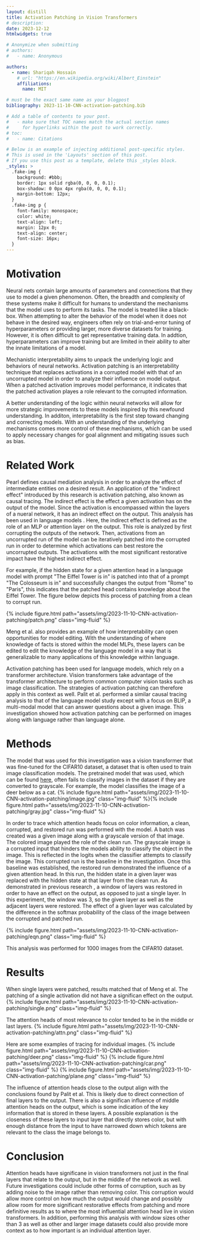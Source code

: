 ```yaml
---
layout: distill
title: Activation Patching in Vision Transformers
# description: 
date: 2023-12-12
htmlwidgets: true

# Anonymize when submitting
# authors:
#   - name: Anonymous

authors:
  - name: Shariqah Hossain
    # url: "https://en.wikipedia.org/wiki/Albert_Einstein"
    affiliations:
      name: MIT

# must be the exact same name as your blogpost
bibliography: 2023-11-10-CNN-activation-patching.bib  

# Add a table of contents to your post.
#   - make sure that TOC names match the actual section names
#     for hyperlinks within the post to work correctly.
# toc:
#   - name: Citations

# Below is an example of injecting additional post-specific styles.
# This is used in the 'Layouts' section of this post.
# If you use this post as a template, delete this _styles block.
_styles: >
  .fake-img {
    background: #bbb;
    border: 1px solid rgba(0, 0, 0, 0.1);
    box-shadow: 0 0px 4px rgba(0, 0, 0, 0.1);
    margin-bottom: 12px;
  }
  .fake-img p {
    font-family: monospace;
    color: white;
    text-align: left;
    margin: 12px 0;
    text-align: center;
    font-size: 16px;
  }
---
```


# Motivation
Neural nets contain large amounts of parameters and connections that they use to model a given phenomenon. Often, the breadth and complexity of these systems make it difficult for humans to understand the mechanisms that the model uses to perform its tasks. The model is treated like a black-box. When attempting to alter the behavior of the model when it does not behave in the desired way, engineers often rely on trial-and-error tuning of hyperparameters or providing larger, more diverse datasets for training. However, it is often difficult to get representative training data. In addtion, hyperparameters can improve training but are limited in their ability to alter the innate limitations of a model.

Mechanistic interpretability aims to unpack the underlying logic and behaviors of neural networks. <d-cite key="zhang2023best"></d-cite> Activation patching is an interpretability technique that replaces activations in a corrupted model with that of an uncorrupted model in order to analyze their influence on model output. When a patched activation improves model performance, it indicates that the patched activation playes a role relevant to the corrupted information. <d-cite key="Vig2020InvestigatingGB"></d-cite> 

A better understanding of the logic within neural networks will allow for more strategic improvements to these models inspired by this newfound understanding. In additon, interpretability is the first step toward changing and correcting models. With an understanding of the underlying mechanisms comes more control of these mechanisms, which can be used to apply necessary changes for goal alignment and mitigating issues such as bias.

# Related Work

Pearl <d-cite key="10.5555/2074022.2074073"></d-cite> defines causal mediation analysis in order to analyze the effect of intermediate entities on a desired result. An application of the "indirect effect" introduced by this research is activation patching, also known as causal tracing. The indirect effect is the effect a given activation has on the output of the model. Since the activation is encompassed within the layers of a nueral network, it has an indirect effect on the output. This analysis has been used in language models <d-cite key="meng2023locating">. Here, the indirect effect is defined as the role of an MLP or attention layer on the output. This role is analyzed by first corrupting the outputs of the network. Then, activations from an uncorrupted run of the model can be iteratively patched into the corrupted run in order to determine which activations can best restore the uncorrupted outputs. The activations with the most significant restorative impact have the highest indirect effect.


For example, if the hidden state for a given attention head in a language model with prompt "The Eiffel Tower is in" is patched into that of a prompt "The Colosseum is in" and successfully changes the output from "Rome" to "Paris", this indicates that the patched head contains knowledge about the Eiffel Tower. <d-cite key="meng2023locating"></d-cite> The figure below depicts this process of patching from a clean to corrupt run. 

{% include figure.html path="assets/img/2023-11-10-CNN-activation-patching/patch.png" class="img-fluid" %}<d-cite key="meng2023locating"></d-cite>

Meng et al. also provides an example of how interpretability can open opportunities for model editing. <d-cite key="meng2023locating"></d-cite> With the understanding of where knowledge of facts is stored within the model MLPs, these layers can be edited to edit the knowledge of the language model in a way that is generalizable to many applications of this knowledge within language.

Activation patching has been used for language models, which rely on a transformer architecture. Vision transformers <d-cite key="dosovitskiy2021image"></d-cite> take advantage of the transformer architecture to perform common computer vision tasks such as image classification. The strategies of activation patching can therefore apply in this context as well. Palit et al. performed a similar causal tracing analysis to that of the language model study except with a focus on BLIP, a multi-modal model that can answer questions about a given image. This investigation showed how activation patching can be performed on images along with language rather than language alone.<d-cite key="palit2023visionlanguage"></d-cite>

# Methods

The model that was used for this investigation was a vision transformer that was fine-tuned for the CIFAR10 dataset, a dataset that is often used to train image classification models. The pretrained model that was used, which can be found [here](https://huggingface.co/aaraki/vit-base-patch16-224-in21k-finetuned-cifar10), often fails to classify images in the dataset if they are converted to grayscale. For example, the model classifies the image of a deer below as a cat.
{% include figure.html path="assets/img/2023-11-10-CNN-activation-patching/image.jpg" class="img-fluid" %}{% include figure.html path="assets/img/2023-11-10-CNN-activation-patching/gray.jpg" class="img-fluid" %}
<!-- <img src="assets/img/2023-11-10-CNN-activation-patching/gray.jpg" alt="drawing" style="width:10px;"/> -->

In order to trace which attention heads focus on color information, a clean, corrupted, and restored run was performed with the model. A batch was created was a given image along with a grayscale version of that image. The colored image played the role of the clean run. The grayscale image is a corrupted input that hinders the models ability to classify the object in the image. This is reflected in the logits when the classifier attempts to classify the image. This corrupted run is the baseline in the investigation. Once this baseline was established, the restored run demonstrated the influence of a given attention head. In this run, the hidden state in a given layer was replaced with the hidden state at that layer from the clean run. As demonstrated in previous research <d-cite key="meng2023locating"></d-cite>, a window of layers was restored in order to have an effect on the output, as opposed to just a single layer. In this experiment, the window was 3, so the given layer as well as the adjacent layers were restored. The effect of a given layer was calculated by the difference in the softmax probability of the class of the image between the corrupted and patched run.

{% include figure.html path="assets/img/2023-11-10-CNN-activation-patching/eqn.png" class="img-fluid" %}<d-cite key="meng2023locating"></d-cite>

This analysis was performed for 1000 images from the CIFAR10 dataset. 

# Results

When single layers were patched, results matched that of Meng et al. The patching of a single activation did not have a significan effect on the output. 
{% include figure.html path="assets/img/2023-11-10-CNN-activation-patching/single.png" class="img-fluid" %}

The attention heads of most relevance to color tended to be in the middle or last layers.
{% include figure.html path="assets/img/2023-11-10-CNN-activation-patching/attn.png" class="img-fluid" %}

Here are some examples of tracing for individual images. 
{% include figure.html path="assets/img/2023-11-10-CNN-activation-patching/deer.png" class="img-fluid" %}
{% include figure.html path="assets/img/2023-11-10-CNN-activation-patching/car.png" class="img-fluid" %}
{% include figure.html path="assets/img/2023-11-10-CNN-activation-patching/plane.png" class="img-fluid" %}

The influence of attention heads close to the output align with the conclusions found by Palit et al. This is likely due to direct connection of final layers to the output. There is also a significan influence of middle attention heads on the output, which is some indication of the key information that is stored in these layers. A possible explanation is the closeness of these layers to input layer that directly stores color, but with enough distance from the input to have narrowed down which tokens are relevant to the class the image belongs to. 

# Conclusion

Attention heads have significane in vision transformers not just in the final layers that relate to the output, but in the middle of the network as well. Future investigations could include other forms of corruption, such as by adding noise to the image rather than removing color. This corruption would allow more control on how much the output would change and possibly allow room for more significant restorative effects from patching and more definitive results as to where the most influential attention head live in vision transformers. In addition, performing this analysis with window sizes other than 3 as well as other and larger image datasets could also provide more context as to how important is an individual attention layer.